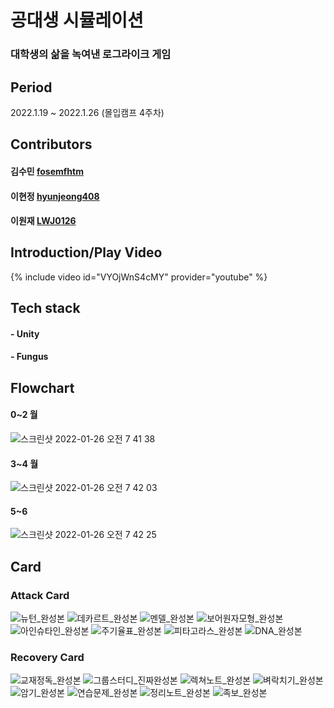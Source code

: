 # 공대생 시뮬레이션
### 대학생의 삶을 녹여낸 로그라이크 게임



## Period
2022.1.19 ~ 2022.1.26 (몰입캠프 4주차)

## Contributors
#### 김수민 [fosemfhtm](https://github.com/fosemfhtm)
#### 이현정 [hyunjeong408](https://github.com/hyunjeong408)
#### 이원재 [LWJ0126](https://github.com/LWJ0126)

## Introduction/Play Video
{% include video id="VYOjWnS4cMY" provider="youtube" %}

## Tech stack
#### - Unity
#### - Fungus

## Flowchart

#### 0~2 월
![스크린샷 2022-01-26 오전 7 41 38](https://user-images.githubusercontent.com/96766097/151072104-8fff5bb0-e583-4f85-b00f-ef2ccd7c35fe.png)

#### 3~4 월
![스크린샷 2022-01-26 오전 7 42 03](https://user-images.githubusercontent.com/96766097/151072100-2984f861-94c1-427c-b121-c1fc5d609278.png)

#### 5~6 
![스크린샷 2022-01-26 오전 7 42 25](https://user-images.githubusercontent.com/96766097/151072090-3f49785d-637e-4275-957f-a37106d41230.png)

## Card
### Attack Card
![뉴턴_완성본](https://user-images.githubusercontent.com/96766097/151119960-10b95e92-44e7-413c-a6b6-783a80099778.png)
![데카르트_완성본](https://user-images.githubusercontent.com/96766097/151119968-40058d71-71ee-4bb7-a40d-c7c519d43f9e.png)
![멘델_완성본](https://user-images.githubusercontent.com/96766097/151119970-dc838566-fdae-45b2-bcbb-2a68a5172ad3.png)
![보어원자모형_완성본](https://user-images.githubusercontent.com/96766097/151119972-01327113-56e4-4457-a98c-5dbe1eb727bc.png)
![아인슈타인_완성본](https://user-images.githubusercontent.com/96766097/151119974-5a1d3073-5941-46a7-9fca-b6323f27ccdc.png)
![주기율표_완성본](https://user-images.githubusercontent.com/96766097/151119977-147b1c00-7985-47a1-b59e-cb2a3497f44b.png)
![피타고라스_완성본](https://user-images.githubusercontent.com/96766097/151119979-1897c515-3aa9-4b19-afc9-9d6f491b9e63.png)
![DNA_완성본](https://user-images.githubusercontent.com/96766097/151119981-687b5e24-1a64-459b-be33-5e5d20896b9b.png)

### Recovery Card
![교재정독_완성본](https://user-images.githubusercontent.com/96766097/151120072-7bcae5f7-ebf3-4474-a096-a9de6a7cbd2b.png)
![그룹스터디_진짜완성본](https://user-images.githubusercontent.com/96766097/151120076-e68b89bb-2543-4b83-9156-6d8716b84a08.png)
![렉쳐노트_완성본](https://user-images.githubusercontent.com/96766097/151120080-8f455db9-2a54-4723-8471-58d8660ff3e9.png)
![벼락치기_완성본](https://user-images.githubusercontent.com/96766097/151120083-3af457e5-8988-498b-aae3-bc4b38fc19b0.png)
![암기_완성본](https://user-images.githubusercontent.com/96766097/151120088-ec43c598-82d5-47f1-a51b-da37d8733a07.png)
![연습문제_완성본](https://user-images.githubusercontent.com/96766097/151120090-57e3718d-02cb-46d9-883b-987dd28e6989.png)
![정리노트_완성본](https://user-images.githubusercontent.com/96766097/151120093-25920f93-9fa8-4739-9f49-d449bed6e104.png)
![족보_완성본](https://user-images.githubusercontent.com/96766097/151120095-e9f79988-6904-49bc-b236-ac7166891b4b.png)
